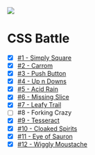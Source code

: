 <img src="https://cdn.svgporn.com/logos/css-3_official.svg" />

# CSS Battle

- [x] [#1 - Simply Square](1-simply-square.html)
- [x] [#2 - Carrom](2-carrom.html)
- [x] [#3 - Push Button](3-push-button.html)
- [x] [#4 - Up n Downs](4-up-n-downs.html)
- [x] [#5 - Acid Rain](5-acid-rain.html)
- [x] [#6 - Missing Slice](6-missing-slice.html)
- [x] [#7 - Leafy Trail](7-leafy-trail.html)
- [ ] #8 - Forking Crazy
- [x] [#9 - Tesseract](9-tesseract.html)
- [x] [#10 - Cloaked Spirits](10-cloaked-spirits)
- [x] [#11 - Eye of Sauron](11-eye-of-sauron.html)
- [x] [#12 - Wiggly Moustache](12-wiggly-moustache.html)

